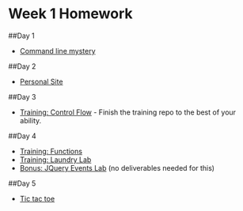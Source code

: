 # Week 1 Homework

##Day 1
- [Command line mystery](https://github.com/sf-wdi-36/command-line-mystery) 

##Day 2
- [Personal Site](https://github.com/sf-wdi-36/personal-portfolio)

##Day 3
- [Training: Control Flow](https://github.com/sf-wdi-36/js-control-flow-training) - Finish the training repo to the best of your ability.  

##Day 4
- [Training: Functions](https://github.com/sf-wdi-36/functions-exercises)
- [Training: Laundry Lab](https://github.com/sf-wdi-36/laundry-lab)
- [Bonus: JQuery Events Lab](https://github.com/SF-WDI-LABS/jquery-events-lab) (no deliverables needed for this)

##Day 5
- [Tic tac toe](https://github.com/sf-wdi-36/tic-tac-toe)
